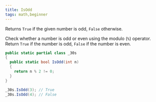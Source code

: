 ```yaml
---
title: IsOdd
tags: math,beginner
---
```


Returns `True` if the given number is odd, `False` otherwise.

Check whether a number is odd or even using the modulo (`%`) operator. 
Return `True` if the number is odd, `False` if the number is even.

```csharp
public static partial class _30s 
{
  public static bool IsOdd(int n) 
  {
    return n % 2 != 0;
  }
}
```

```csharp
_30s.IsOdd(3); // True
_30s.IsOdd(4); // False
```
